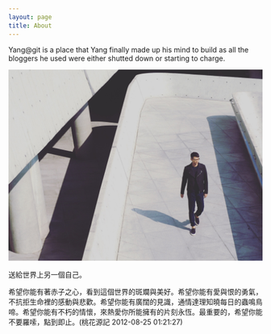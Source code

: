 ```yaml
---
layout: page
title: About
---
```

Yang@git is a place that Yang finally made up his mind to build as all the bloggers he used were either shutted down or starting to charge.

![yang pic](/assets/img/yang1.jpg?raw=true "Yang1")

送給世界上另一個自己。

希望你能有著赤子之心，看到這個世界的斑斕與美好。希望你能有愛與恨的勇氣，不抗拒生命裡的感動與悲歡。希望你能有廣闊的見識，通情達理知曉每日的蟲鳴鳥啼。希望你能有不朽的情懷，來熱愛你所能擁有的片刻永恆。最重要的，希望你能不要羅嗦，點到即止。(桃花源記 2012-08-25 01:21:27)